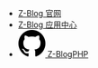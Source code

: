 - [Z-Blog 官网](https://www.zblogcn.com/ "Z-Blog & ZBlogPHP官方网站——开源免费、小巧强大的博客程序与CMS建站系统")
- [Z-Blog 应用中心](https://app.zblogcn.com/ "Z-Blog 应用中心 - Z-Blog & Z-BlogPHP 应用大本营，提供免费与收费的 Z-Blog & Z-BlogPHP 主题、模板和插件的下载")
- [![github](svg/github.svg) Z-BlogPHP](https://github.com/zblogcn/zblogphp "zblogcn/zblogphp: Z-BlogPHP博客程序")
